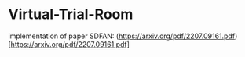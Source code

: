# Virtual-Trial-Room
implementation of paper SDFAN: (https://arxiv.org/pdf/2207.09161.pdf)[https://arxiv.org/pdf/2207.09161.pdf]

